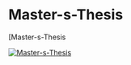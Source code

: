 # Master-s-Thesis

[Master-s-Thesis

[![Master-s-Thesis]( https://youtu.be/JQkNqY0I02Y)](https://www.youtube.com/watch?v=JQkNqY0I02Y&t=1s)
